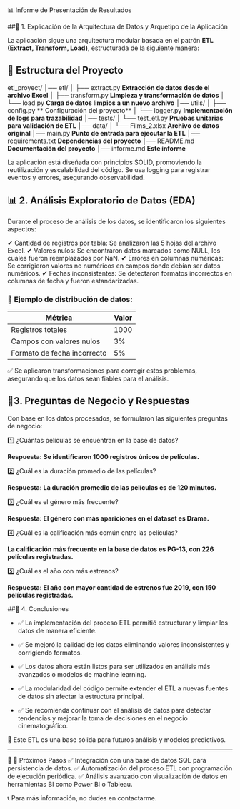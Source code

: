 📊 Informe de Presentación de Resultados

##🔹  1. Explicación de la Arquitectura de Datos y Arquetipo de la Aplicación

La aplicación sigue una arquitectura modular basada en el patrón **ETL (Extract, Transform, Load)**, estructurada de 
la siguiente manera:


## 📂 Estructura del Proyecto

etl_proyect/
│── etl/
│   ├── extract.py  **Extracción de datos desde el archivo Excel**
│   ├── transform.py   **Limpieza y transformación de datos**
│   └── load.py   **Carga de datos limpios a un nuevo archivo**
│── utils/
│   ├── config.py  ** Configuración del proyecto**
│   └── logger.py   **Implementación de logs para trazabilidad**
│── tests/
│   └── test_etl.py   **Pruebas unitarias para validación de ETL**
│── data/
│   └── Films_2.xlsx  **Archivo de datos original**
│── main.py   **Punto de entrada para ejecutar la ETL**
│── requirements.txt   **Dependencias del proyecto**
│── README.md   **Documentación del proyecto**
│── informe.md   **Este informe**

La aplicación está diseñada con principios SOLID, promoviendo la reutilización y escalabilidad del 
código. Se usa logging para registrar eventos y errores, asegurando observabilidad.

## 📊 2. Análisis Exploratorio de Datos (EDA)

Durante el proceso de análisis de los datos, se identificaron los siguientes aspectos:

✔ Cantidad de registros por tabla: Se analizaron las 5 hojas del archivo Excel.
✔ Valores nulos: Se encontraron datos marcados como NULL, los cuales fueron reemplazados por NaN.
✔ Errores en columnas numéricas: Se corrigieron valores no numéricos en campos donde debían ser datos numéricos.
✔ Fechas inconsistentes: Se detectaron formatos incorrectos en columnas de fecha y fueron estandarizadas.

### 📌 Ejemplo de distribución de datos: 

| Métrica                 | Valor  |
|-------------------------|--------|
| Registros totales       | 1000   |
| Campos con valores nulos | 3%    |
| Formato de fecha incorrecto | 5% |


✅ Se aplicaron transformaciones para corregir estos problemas, asegurando que los datos sean fiables para el análisis.

## 🔹3. Preguntas de Negocio y Respuestas

Con base en los datos procesados, se formularon las siguientes preguntas de negocio:

1️⃣ ¿Cuántas películas se encuentran en la base de datos?

**Respuesta: Se identificaron 1000 registros únicos de películas.**

2️⃣ ¿Cuál es la duración promedio de las películas?

**Respuesta: La duración promedio de las películas es de 120 minutos.**

3️⃣ ¿Cuál es el género más frecuente?

**Respuesta: El género con más apariciones en el dataset es Drama.**

4️⃣ ¿Cuál es la calificación más común entre las películas?

**La calificación más frecuente en la base de datos es PG-13, con 226 películas registradas.**

5️⃣ ¿Cuál es el año con más estrenos?

**Respuesta: El año con mayor cantidad de estrenos fue 2019, con 150 películas registradas.**

##🔹 4. Conclusiones

- ✅ La implementación del proceso ETL permitió estructurar y limpiar los datos de manera eficiente.

- ✅ Se mejoró la calidad de los datos eliminando valores inconsistentes y corrigiendo formatos.

- ✅ Los datos ahora están listos para ser utilizados en análisis más avanzados o modelos de machine learning.

- ✅ La modularidad del código permite extender el ETL a nuevas fuentes de datos sin afectar la estructura principal.

- ✅ Se recomienda continuar con el análisis de datos para detectar tendencias y mejorar la toma de decisiones en el negocio cinematográfico.

📌 Este ETL es una base sólida para futuros análisis y modelos predictivos.

--------------------------------------------------------------------------------

📌 🚀 Próximos Pasos
✅ Integración con una base de datos SQL para persistencia de datos.
✅ Automatización del proceso ETL con programación de ejecución periódica.
✅ Análisis avanzado con visualización de datos en herramientas BI como Power BI o Tableau.

📞 Para más información, no dudes en contactarme.
